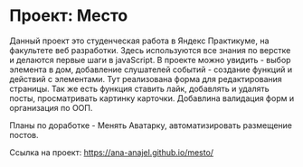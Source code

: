 # Проект: Место
Данный проект это студенческая работа в Яндекс Практикуме, на факультете веб разработки. Здесь используются все знания по верстке и делаются первые шаги в javaScript. В проекте можно увидить - выбор элемента в дом, добавление слушателей событий - создание функций и действий с элементами. Тут реализована форма для редактирования страницы.
Так же есть функция ставить лайк, добавлять и удалять посты, просматривать картинку карточки.
Добавлина валидация форм и организация по ООП.

Планы по доработке - Менять Аватарку, автоматизировать размещение постов.

Ссылка на проект: https://ana-anajel.github.io/mesto/
